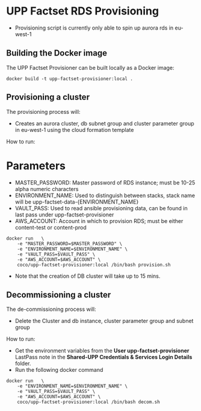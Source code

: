 # UPP Factset RDS Provisioning

* Provisioning script is currently only able to spin up aurora rds in eu-west-1

## Building the Docker image

The UPP Factset Provisioner can be built locally as a Docker image:

`docker build -t upp-factset-provisioner:local .`

## Provisioning a cluster

The provisioning process will:

* Creates an aurora cluster, db subnet group and cluster parameter group in eu-west-1 using the cloud formation template

How to run:

# Parameters

* MASTER_PASSWORD: Master password of RDS instance; must be 10-25 alpha numeric characters
* ENVIRONMENT_NAME: Used to distinguish between stacks, stack name will be upp-factset-data-{ENVIRONMENT_NAME}
* VAULT_PASS: Used to read ansible provisioning data, can be found in last pass under upp-factset-provisioner
* AWS_ACCOUNT: Account in which to provision RDS; must be either content-test or content-prod

```
docker run   \
    -e "MASTER_PASSWORD=$MASTER_PASSWORD" \
    -e "ENVIRONMENT_NAME=$ENVIRONMENT_NAME" \
    -e "VAULT_PASS=$VAULT_PASS" \
    -e "AWS_ACCOUNT=$AWS_ACCOUNT" \
    coco/upp-factset-provisioner:local /bin/bash provision.sh
```

- Note that the creation of DB cluster will take up to 15 mins.

## Decommissioning a cluster

The de-commissioning process will:

* Delete the Cluster and db instance, cluster parameter group and subnet group

How to run:

- Get the environment variables from the **User upp-factset-provisioner** LastPass note in the **Shared-UPP Credentials & Services Login Details** folder.
- Run the following docker command

```
docker run   \
    -e "ENVIRONMENT_NAME=$ENVIRONMENT_NAME" \
    -e "VAULT_PASS=$VAULT_PASS" \
    -e "AWS_ACCOUNT=$AWS_ACCOUNT" \
    coco/upp-factset-provisioner:local /bin/bash decom.sh
```
